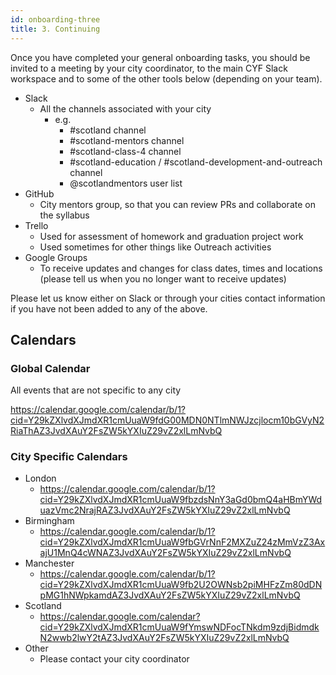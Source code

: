 ```yaml
---
id: onboarding-three
title: 3. Continuing
---
```


Once you have completed your general onboarding tasks, you should be invited to a meeting by your city coordinator, to the main CYF Slack workspace and to some of the other tools below (depending on your team).

- Slack
  - All the channels associated with your city
    - e.g.
      - \#scotland channel
      - \#scotland-mentors channel
      - \#scotland-class-4 channel
      - \#scotland-education / \#scotland-development-and-outreach channel
      - @scotlandmentors user list
- GitHub
  - City mentors group, so that you can review PRs and collaborate on the syllabus
- Trello
  - Used for assessment of homework and graduation project work 
  - Used sometimes for other things like Outreach activities
- Google Groups
  - To receive updates and changes for class dates, times and locations (please tell us when you no longer want to receive updates)

Please let us know either on Slack or through your cities contact information if you have not been added to any of the above.

## Calendars 
### Global Calendar
All events that are not specific to any city

https://calendar.google.com/calendar/b/1?cid=Y29kZXlvdXJmdXR1cmUuaW9fdG00MDN0NTlmNWJzcjlocm10bGVyN2RiaThAZ3JvdXAuY2FsZW5kYXIuZ29vZ2xlLmNvbQ

### City Specific Calendars
- London
  - https://calendar.google.com/calendar/b/1?cid=Y29kZXlvdXJmdXR1cmUuaW9fbzdsNnY3aGd0bmQ4aHBmYWduazVmc2NrajRAZ3JvdXAuY2FsZW5kYXIuZ29vZ2xlLmNvbQ
- Birmingham
  - https://calendar.google.com/calendar/b/1?cid=Y29kZXlvdXJmdXR1cmUuaW9fbGVrNnF2MXZuZ24zMmVzZ3AxajU1MnQ4cWNAZ3JvdXAuY2FsZW5kYXIuZ29vZ2xlLmNvbQ
- Manchester
  - https://calendar.google.com/calendar/b/1?cid=Y29kZXlvdXJmdXR1cmUuaW9fb2U2OWNsb2piMHFzZm80dDNpMG1hNWpkamdAZ3JvdXAuY2FsZW5kYXIuZ29vZ2xlLmNvbQ
- Scotland
  - https://calendar.google.com/calendar?cid=Y29kZXlvdXJmdXR1cmUuaW9fYmswNDFocTNkdm9zdjBidmdkN2wwb2lwY2tAZ3JvdXAuY2FsZW5kYXIuZ29vZ2xlLmNvbQ
- Other
  - Please contact your city coordinator
  
